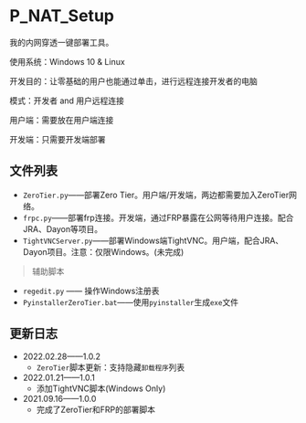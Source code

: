 # P_NAT_Setup
我的内网穿透一键部署工具。

使用系统：Windows 10 & Linux 

开发目的：让零基础的用户也能通过单击，进行远程连接开发者的电脑

模式：开发者 and 用户远程连接

用户端：需要放在用户端连接

开发端：只需要开发端部署

## 文件列表

- `ZeroTier.py`——部署Zero Tier。用户端/开发端，两边都需要加入ZeroTier网络。
- `frpc.py`——部署frp连接。开发端，通过FRP暴露在公网等待用户连接。配合JRA、Dayon等项目。
- `TightVNCServer.py`——部署Windows端TightVNC。用户端，配合JRA、Dayon项目。注意：仅限Windows。(未完成)

>辅助脚本

- `regedit.py` —— 操作Windows注册表
- `PyinstallerZeroTier.bat`——使用`pyinstaller`生成`exe`文件

## 更新日志

- 2022.02.28——1.0.2
  - `ZeroTier`脚本更新：支持隐藏`卸载程序`列表
- 2022.01.21——1.0.1
  - 添加TightVNC脚本(Windows Only)
- 2021.09.16——1.0.0
  - 完成了ZeroTier和FRP的部署脚本

​	